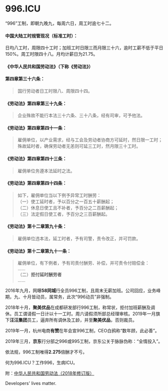 996.ICU
===

“996”工制，即朝九晚九，每周六日，周工时逾七十二。

#### 中国大陆工时规管现况（标准工时）：
日均八工时，周限四十工时；加班工时日限三而月限三十六，逾时工薪不低于平日150%。周工时限四十八。月均计薪日为21.75。

#### 《中华人民共和国劳动法》（下称《劳动法》）
#### 第四章第三十六条：
>国行劳动者日工时限八、周限四十四。

#### 《劳动法》第四章第三十九条：
>企业殊故不能行本法三十六条、三十八条，经有司审，可予他法。

#### 《劳动法》第四章第四十一条：
>雇佣单位，以产业需求，经与工会及劳动者协商方可延时，然日限一工时；殊故延时者，确保劳动者无恙则可延三工时，然月限三十工时。

#### 《劳动法》第四章第四十三条：
>雇佣单位务遵本法延时之法。

#### 《劳动法》第四章第四十四条：
> 如下，雇佣单位当以下例予异常工时酬劳：  
>  （一）使工延时者，予以百分之一百五十薪酬起；  
>  （二）休息日使工且不补者，予百分之二百薪酬起；  
>  （三）法定假日使工者，予百分之三百薪酬起。 

#### 《劳动法》第十二章第九十条：
>雇佣单位违本法，延工时者，予有司警，责令改正，并可罚款。

#### 《劳动法》第十二章第九十一条：
> 雇佣单位，有下例者，予有司责付酬劳、补偿，并可责令付赔偿金：   
>  ……   
>  （二）**拒付延时酬劳者**   
>  ……   

2016年九月，网曝**58同城**行全员996工制，且周末无薪加班。公司回应，业务峰期，九、十月皆动员，属常务，此次“996动员”非强制。

2018年十月，**聚美优品**在成都研发部行996工制，称常状，拒付加班薪酬及调休。员工谓请假一日计以十一工时。周六请假须所部总经理审核。2019年一月旗下**汪汪集团**员工，逼弃所有调休及工龄，并至**聚美优品**，否则裁员。

2019年一月，杭州电商**有赞**在年会宣996工制，CEO白鸦称“数年顾，此必善”。

2019年三月，**京东**行分部之996或995工制，京东公关于脉脉伪称：“全情投入”。

依法规，996工制唯得**2.275**倍酬才不亏。

何为996.ICU？工作996，生病ICU。

附：[中华人民共和国劳动法（2018年修订版）](http://www.npc.gov.cn/npc/xinwen/2019-01/07/content_2070261.htm)

Developers' lives matter.
